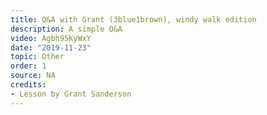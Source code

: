 ```yaml
---
title: Q&A with Grant (3blue1brown), windy walk edition
description: A simple Q&A
video: Agbh95KyWxY
date: "2019-11-23"
topic: Other
order: 1
source: NA
credits:
- Lesson by Grant Sanderson
---
```

